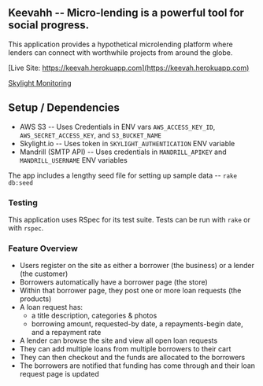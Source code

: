 
## Keevahh -- Micro-lending is a powerful tool for social progress.

This application provides a hypothetical microlending platform where lenders
can connect with worthwhile projects from around the globe.

[Live Site: https://keevah.herokuapp.com](https://keevah.herokuapp.com)

[Skylight Monitoring](https://www.skylight.io/app/applications/DGW5zavnwBmL)

## Setup / Dependencies

* AWS S3 -- Uses Credentials in ENV vars `AWS_ACCESS_KEY_ID`, `AWS_SECRET_ACCESS_KEY`, and `S3_BUCKET_NAME`
* Skylight.io -- Uses token in `SKYLIGHT_AUTHENTICATION` ENV variable
* Mandrill (SMTP API) -- Uses credentials in `MANDRILL_APIKEY` and `MANDRILL_USERNAME` ENV variables

The app includes a lengthy seed file for setting up sample data -- `rake db:seed`

### Testing

This application uses RSpec for its test suite. Tests can be run with `rake` or with `rspec`.

### Feature Overview

* Users register on the site as either a borrower (the business) or a lender (the customer)
* Borrowers automatically have a borrower page (the store)
* Within that borrower page, they post one or more loan requests (the products)
* A loan request has:
  * a title description, categories & photos
  * borrowing amount, requested-by date, a repayments-begin date, and a repayment rate
* A lender can browse the site and view all open loan requests
* They can add multiple loans from multiple borrowers to their cart
* They can then checkout and the funds are allocated to the borrowers
* The borrowers are notified that funding has come through and their loan request page is updated

